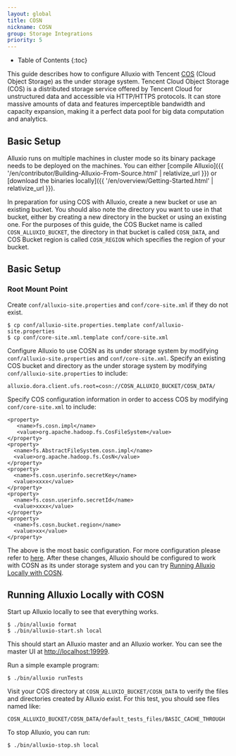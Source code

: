 ```yaml
---
layout: global
title: COSN
nickname: COSN
group: Storage Integrations
priority: 5
---
```


* Table of Contents
{:toc}

This guide describes how to configure Alluxio with Tencent [COS](https://cloud.tencent.com/product/cos) (Cloud Object Storage) as the under storage system.
Tencent Cloud Object Storage (COS) is a distributed storage service offered by Tencent Cloud for unstructured data and accessible via HTTP/HTTPS protocols.
It can store massive amounts of data and features imperceptible bandwidth and capacity expansion, making it a perfect data pool for big data computation and analytics.

## Basic Setup

Alluxio runs on multiple machines in cluster mode so its binary package needs to be deployed on the machines.
You can either [compile Alluxio]({{ '/en/contributor/Building-Alluxio-From-Source.html' | relativize_url }}) or [download the binaries locally]({{ '/en/overview/Getting-Started.html' | relativize_url }}).

In preparation for using COS with Alluxio, create a new bucket or use an existing bucket.
You should also note the directory you want to use in that bucket, either by creating a new directory in the bucket or using an existing one.
For the purposes of this guide, the COS Bucket name is called `COSN_ALLUXIO_BUCKET`, the directory in that bucket is called `COSN_DATA`, and COS Bucket region is called `COSN_REGION` which specifies the region of your bucket.

## Basic Setup

### Root Mount Point

Create `conf/alluxio-site.properties` and `conf/core-site.xml` if they do not exist.

```console
$ cp conf/alluxio-site.properties.template conf/alluxio-site.properties
$ cp conf/core-site.xml.template conf/core-site.xml
```

Configure Alluxio to use COSN as its under storage system by modifying `conf/alluxio-site.properties` and `conf/core-site.xml`.
Specify an existing COS bucket and directory as the under storage system by modifying
`conf/alluxio-site.properties` to include:

```
alluxio.dora.client.ufs.root=cosn://COSN_ALLUXIO_BUCKET/COSN_DATA/
```

Specify COS configuration information in order to access COS by modifying `conf/core-site.xml` to include:

```
<property>
   <name>fs.cosn.impl</name>
   <value>org.apache.hadoop.fs.CosFileSystem</value>
</property>
<property>
  <name>fs.AbstractFileSystem.cosn.impl</name>
  <value>org.apache.hadoop.fs.CosN</value>
</property>
<property>
  <name>fs.cosn.userinfo.secretKey</name>
  <value>xxxx</value>
</property>
<property>
  <name>fs.cosn.userinfo.secretId</name>
  <value>xxxx</value>
</property>
<property>
  <name>fs.cosn.bucket.region</name>
  <value>xx</value>
</property>
```

The above is the most basic configuration. For more configuration please refer to [here](https://hadoop.apache.org/docs/r3.3.1/hadoop-cos/cloud-storage/index.html).
After these changes, Alluxio should be configured to work with COSN as its under storage system and you can try [Running Alluxio Locally with COSN](#running-alluxio-locally-with-cosn).

## Running Alluxio Locally with COSN

Start up Alluxio locally to see that everything works.

```console
$ ./bin/alluxio format
$ ./bin/alluxio-start.sh local
```

This should start an Alluxio master and an Alluxio worker. You can see the master UI at [http://localhost:19999](http://localhost:19999).

Run a simple example program:

```console
$ ./bin/alluxio runTests
```

Visit your COS directory at `COSN_ALLUXIO_BUCKET/COSN_DATA` to verify the files and directories created by Alluxio exist.
For this test, you should see files named like:

```console
COSN_ALLUXIO_BUCKET/COSN_DATA/default_tests_files/BASIC_CACHE_THROUGH
```

To stop Alluxio, you can run:

```console
$ ./bin/alluxio-stop.sh local
```
